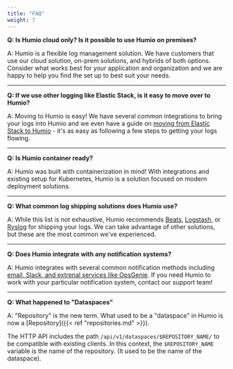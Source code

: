```yaml
---
title: "FAQ"
weight: 7
---
```


<b>Q: Is Humio cloud only? Is it possible to use Humio on premises?</b>

A: Humio is a flexible log management solution. We have customers that use our cloud solution, on-prem solutions, and hybrids of both options. Consider what works best for your application and organization and we are happy to help you find the set up to best suit your needs.

<hr noshade>

<b>Q: If we use other logging like Elastic Stack, is it easy to move over to Humio?</b>

A: Moving to Humio is easy! We have several common integrations to bring your logs into Humio and we even have a guide on [moving from Elastic Stack to Humio](moving-from-elastic-stack.md) - it's as easy as following a few steps to getting your logs flowing.

<hr noshade>

<b>Q: Is Humio container ready?</b>

A: Humio was built with containerization in mind! With integrations and existing setup for Kubernetes, Humio is a solution focused on modern deployment solutions.

<hr noshade>

<b>Q: What common log shipping solutions does Humio use?</b>

A: While this list is not exhaustive, Humio recommends [Beats](http://localhost:1313/sending_logs_to_humio/log_shippers/beats/), [Logstash](http://localhost:1313/sending_logs_to_humio/log_shippers/logstash/), or [Ryslog](http://localhost:1313/sending_logs_to_humio/log_shippers/rsyslog/) for shipping your logs. We can take advantage of other solutions, but these are the most common we've experienced.

<hr noshade>

<b>Q: Does Humio integrate with any notification systems?</b>

A: Humio integrates with several common notification methods including [email, Slack, and extrenal services like OpsGenie](http://localhost:1313/features/alerts/notifiers/). If you need Humio to work with your particular notification system, contact our support team!

<hr noshade>

<b>Q: What happened to "Dataspaces"</b>

A: "Repository" is the new term. What used to be a "dataspace" in Humio is now a [Repository]({{< ref "repositories.md" >}}).

The HTTP API includes the path `/api/v1/dataspaces/$REPOSITORY_NAME/` to be compatible with existing clients.
In this context, the `$REPOSITORY_NAME` variable is the name of the repository. (It used to be the name of the dataspace).
